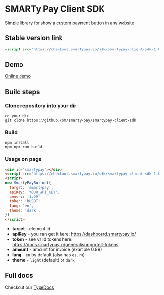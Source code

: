 # SMARTy Pay Client SDK
Simple library for show a custom payment button in any website

## Stable version link
```html
<script src="https://checkout.smartypay.io/sdk/smartypay-client-sdk-1.0.0.js"></script>
```

## Demo
[Online demo](https://checkout.smartypay.io/sdk/smartypay-client-sdk-example.html)

## Build steps
### Clone repository into your dir
```shell
cd your_dir
git clone https://github.com/smarty-pay/smartypay-client-sdk
```

### Build
```shell
npm install
npm npm run build
```

### Usage on page
```html
<div id="smartypay"></div>
<script src="https://checkout.smartypay.io/sdk/smartypay-client-sdk-1.0.0.js"></script>
<script>
new SmartyPayButton({
  target: 'smartypay',
  apiKey: 'YOUR_API_KEY',
  amount: '1.99',
  token: 'bUSDT',
  lang: 'en',
  theme: 'dark',
})
</script>
```
- **target** - element id
- **apiKey** - you can get it here: https://dashboard.smartypay.io/
- **token** - see valid tokens here: https://docs.smartypay.io/general/supported-tokens
- **amount** - amount for invoice (example 0.99)
- **lang** - `en` by default (also has `es`, `ru`)
- **theme** - `light` (default) or `dark`


## Full docs
Checkout our [TypeDocs](https://smarty-pay.github.io/smartypay-client-sdk/modules.html)
